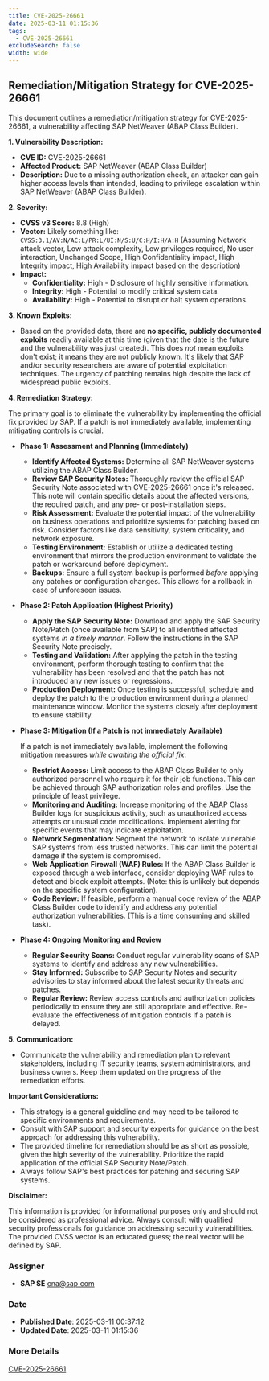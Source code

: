 ```yaml
---
title: CVE-2025-26661
date: 2025-03-11 01:15:36
tags:
  - CVE-2025-26661
excludeSearch: false
width: wide
---
```


## Remediation/Mitigation Strategy for CVE-2025-26661

This document outlines a remediation/mitigation strategy for CVE-2025-26661, a vulnerability affecting SAP NetWeaver (ABAP Class Builder).

**1. Vulnerability Description:**

*   **CVE ID:** CVE-2025-26661
*   **Affected Product:** SAP NetWeaver (ABAP Class Builder)
*   **Description:** Due to a missing authorization check, an attacker can gain higher access levels than intended, leading to privilege escalation within SAP NetWeaver (ABAP Class Builder).

**2. Severity:**

*   **CVSS v3 Score:** 8.8 (High)
*   **Vector:**  Likely something like: `CVSS:3.1/AV:N/AC:L/PR:L/UI:N/S:U/C:H/I:H/A:H` (Assuming Network attack vector, Low attack complexity, Low privileges required, No user interaction, Unchanged Scope, High Confidentiality impact, High Integrity impact, High Availability impact based on the description)
*   **Impact:**
    *   **Confidentiality:** High - Disclosure of highly sensitive information.
    *   **Integrity:** High - Potential to modify critical system data.
    *   **Availability:** High - Potential to disrupt or halt system operations.

**3. Known Exploits:**

*   Based on the provided data, there are **no specific, publicly documented exploits** readily available at this time (given that the date is the future and the vulnerability was just created). This does *not* mean exploits don't exist; it means they are not publicly known.  It's likely that SAP and/or security researchers are aware of potential exploitation techniques.  The urgency of patching remains high despite the lack of widespread public exploits.

**4. Remediation Strategy:**

The primary goal is to eliminate the vulnerability by implementing the official fix provided by SAP.  If a patch is not immediately available, implementing mitigating controls is crucial.

*   **Phase 1:  Assessment and Planning (Immediately)**
    *   **Identify Affected Systems:**  Determine all SAP NetWeaver systems utilizing the ABAP Class Builder.
    *   **Review SAP Security Notes:**  Thoroughly review the official SAP Security Note associated with CVE-2025-26661 once it's released. This note will contain specific details about the affected versions, the required patch, and any pre- or post-installation steps.
    *   **Risk Assessment:**  Evaluate the potential impact of the vulnerability on business operations and prioritize systems for patching based on risk.  Consider factors like data sensitivity, system criticality, and network exposure.
    *   **Testing Environment:**  Establish or utilize a dedicated testing environment that mirrors the production environment to validate the patch or workaround before deployment.
    *   **Backups:** Ensure a full system backup is performed *before* applying any patches or configuration changes. This allows for a rollback in case of unforeseen issues.

*   **Phase 2:  Patch Application (Highest Priority)**
    *   **Apply the SAP Security Note:**  Download and apply the SAP Security Note/Patch (once available from SAP) to all identified affected systems *in a timely manner*.  Follow the instructions in the SAP Security Note precisely.
    *   **Testing and Validation:** After applying the patch in the testing environment, perform thorough testing to confirm that the vulnerability has been resolved and that the patch has not introduced any new issues or regressions.
    *   **Production Deployment:** Once testing is successful, schedule and deploy the patch to the production environment during a planned maintenance window. Monitor the systems closely after deployment to ensure stability.

*   **Phase 3:  Mitigation (If a Patch is not immediately Available)**

    If a patch is not immediately available, implement the following mitigation measures *while awaiting the official fix*:

    *   **Restrict Access:** Limit access to the ABAP Class Builder to only authorized personnel who require it for their job functions. This can be achieved through SAP authorization roles and profiles.  Use the principle of least privilege.
    *   **Monitoring and Auditing:** Increase monitoring of the ABAP Class Builder logs for suspicious activity, such as unauthorized access attempts or unusual code modifications.  Implement alerting for specific events that may indicate exploitation.
    *   **Network Segmentation:**  Segment the network to isolate vulnerable SAP systems from less trusted networks. This can limit the potential damage if the system is compromised.
    *   **Web Application Firewall (WAF) Rules:**  If the ABAP Class Builder is exposed through a web interface, consider deploying WAF rules to detect and block exploit attempts. (Note: this is unlikely but depends on the specific system configuration).
    *   **Code Review:** If feasible, perform a manual code review of the ABAP Class Builder code to identify and address any potential authorization vulnerabilities.  (This is a time consuming and skilled task).

*   **Phase 4: Ongoing Monitoring and Review**

    *   **Regular Security Scans:** Conduct regular vulnerability scans of SAP systems to identify and address any new vulnerabilities.
    *   **Stay Informed:** Subscribe to SAP Security Notes and security advisories to stay informed about the latest security threats and patches.
    *   **Regular Review:** Review access controls and authorization policies periodically to ensure they are still appropriate and effective.  Re-evaluate the effectiveness of mitigation controls if a patch is delayed.

**5. Communication:**

*   Communicate the vulnerability and remediation plan to relevant stakeholders, including IT security teams, system administrators, and business owners. Keep them updated on the progress of the remediation efforts.

**Important Considerations:**

*   This strategy is a general guideline and may need to be tailored to specific environments and requirements.
*   Consult with SAP support and security experts for guidance on the best approach for addressing this vulnerability.
*   The provided timeline for remediation should be as short as possible, given the high severity of the vulnerability. Prioritize the rapid application of the official SAP Security Note/Patch.
*   Always follow SAP's best practices for patching and securing SAP systems.

**Disclaimer:**

This information is provided for informational purposes only and should not be considered as professional advice. Always consult with qualified security professionals for guidance on addressing security vulnerabilities. The provided CVSS vector is an educated guess; the real vector will be defined by SAP.

### Assigner
- **SAP SE** <cna@sap.com>

### Date
- **Published Date**: 2025-03-11 00:37:12
- **Updated Date**: 2025-03-11 01:15:36

### More Details
[CVE-2025-26661](https://www.cvedetails.com/cve/CVE-2025-26661)